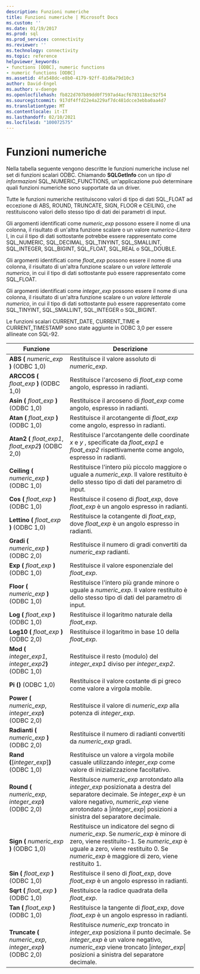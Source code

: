 ```yaml
---
description: Funzioni numeriche
title: Funzioni numeriche | Microsoft Docs
ms.custom: ''
ms.date: 01/19/2017
ms.prod: sql
ms.prod_service: connectivity
ms.reviewer: ''
ms.technology: connectivity
ms.topic: reference
helpviewer_keywords:
- functions [ODBC], numeric functions
- numeric functions [ODBC]
ms.assetid: 4fa548dc-e8b0-4179-92ff-81d6a79d10c3
author: David-Engel
ms.author: v-daenge
ms.openlocfilehash: fb822d707b89dd0f7597ad4acf6783118ec92f54
ms.sourcegitcommit: 917df4ffd22e4a229af7dc481dcce3ebba0aa4d7
ms.translationtype: MT
ms.contentlocale: it-IT
ms.lasthandoff: 02/10/2021
ms.locfileid: "100072575"
---
```

# <a name="numeric-functions"></a>Funzioni numeriche
Nella tabella seguente vengono descritte le funzioni numeriche incluse nel set di funzioni scalari ODBC. Chiamando **SQLGetInfo** con un *tipo di informazioni* SQL_NUMERIC_FUNCTIONS, un'applicazione può determinare quali funzioni numeriche sono supportate da un driver.  
  
 Tutte le funzioni numeriche restituiscono valori di tipo di dati SQL_FLOAT ad eccezione di ABS, ROUND, TRUNCATE, SIGN, FLOOR e CEILING, che restituiscono valori dello stesso tipo di dati dei parametri di input.  
  
 Gli argomenti identificati come *numeric_exp* possono essere il nome di una colonna, il risultato di un'altra funzione scalare o un valore *numerico-Litera* l, in cui il tipo di dati sottostante potrebbe essere rappresentato come SQL_NUMERIC, SQL_DECIMAL, SQL_TINYINT, SQL_SMALLINT, SQL_INTEGER, SQL_BIGINT, SQL_FLOAT, SQL_REAL o SQL_DOUBLE.  
  
 Gli argomenti identificati come *float_exp* possono essere il nome di una colonna, il risultato di un'altra funzione scalare o un *valore letterale numerico*, in cui il tipo di dati sottostante può essere rappresentato come SQL_FLOAT.  
  
 Gli argomenti identificati come *integer_exp* possono essere il nome di una colonna, il risultato di un'altra funzione scalare o un *valore letterale numerico*, in cui il tipo di dati sottostante può essere rappresentato come SQL_TINYINT, SQL_SMALLINT, SQL_INTEGER o SQL_BIGINT.  
  
 Le funzioni scalari CURRENT_DATE, CURRENT_TIME e CURRENT_TIMESTAMP sono state aggiunte in ODBC 3,0 per essere allineate con SQL-92.  
  
|Funzione|Descrizione|  
|--------------|-----------------|  
|**ABS (** _numeric_exp_ **)**  (ODBC 1,0)|Restituisce il valore assoluto di *numeric_exp*.|  
|**ARCCOS (** _float_exp_ **)**  (ODBC 1,0)|Restituisce l'arcoseno di *float_exp* come angolo, espresso in radianti.|  
|**Asin (** _float_exp_ **)**  (ODBC 1,0)|Restituisce il arcoseno di *float_exp* come angolo, espresso in radianti.|  
|**Atan (** _float_exp_ **)**  (ODBC 1,0)|Restituisce il arcotangente di *float_exp* come angolo, espresso in radianti.|  
|**Atan2 (** _float_exp1_, _float_exp2_**)**  (ODBC 2,0)|Restituisce l'arcotangente delle coordinate *x* e *y* , specificate da *float_exp1* e *float_exp2* rispettivamente come angolo, espresso in radianti.|  
|**Ceiling (** _numeric_exp_ **)**  (ODBC 1,0)|Restituisce l'intero più piccolo maggiore o uguale a *numeric_exp*. Il valore restituito è dello stesso tipo di dati del parametro di input.|  
|**Cos (** _float_exp_ **)**  (ODBC 1,0)|Restituisce il coseno di *float_exp*, dove *float_exp* è un angolo espresso in radianti.|  
|**Lettino (** _float_exp_ **)**  (ODBC 1,0)|Restituisce la cotangente di *float_exp*, dove *float_exp* è un angolo espresso in radianti.|  
|**Gradi (** _numeric_exp_ **)**  (ODBC 2,0)|Restituisce il numero di gradi convertiti da *numeric_exp* radianti.|  
|**Exp (** _float_exp_ **)**  (ODBC 1,0)|Restituisce il valore esponenziale del *float_exp*.|  
|**Floor (** _numeric_exp_ **)**  (ODBC 1,0)|Restituisce l'intero più grande minore o uguale a *numeric_exp*. Il valore restituito è dello stesso tipo di dati del parametro di input.|  
|**Log (** _float_exp_ **)**  (ODBC 1,0)|Restituisce il logaritmo naturale della *float_exp*.|  
|**Log10 (** _float_exp_ **)**  (ODBC 2,0)|Restituisce il logaritmo in base 10 della *float_exp*.|  
|**Mod (** _integer_exp1_, _integer_exp2_**)**  (ODBC 1,0)|Restituisce il resto (modulo) del *integer_exp1* diviso per *integer_exp2*.|  
|**Pi ()**  (ODBC 1,0)|Restituisce il valore costante di pi greco come valore a virgola mobile.|  
|**Power (** _numeric_exp_, _integer_exp_**)**  (ODBC 2,0)|Restituisce il valore di *numeric_exp* alla potenza di *integer_exp*.|  
|**Radianti (** _numeric_exp_ **)**  (ODBC 2,0)|Restituisce il numero di radianti convertiti da *numeric_exp* gradi.|  
|**Rand (**[*integer_exp*]**)**  (ODBC 1,0)|Restituisce un valore a virgola mobile casuale utilizzando *integer_exp* come valore di inizializzazione facoltativo.|  
|**Round (** _numeric_exp_, _integer_exp_**)**  (ODBC 2,0)|Restituisce *numeric_exp* arrotondato alla *integer_exp* posizionata a destra del separatore decimale. Se *integer_exp* è un valore negativo, *numeric_exp* viene arrotondato a &#124;*integer_exp*&#124; posizioni a sinistra del separatore decimale.|  
|**Sign (** _numeric_exp_ **)**  (ODBC 1,0)|Restituisce un indicatore del segno di *numeric_exp*. Se *numeric_exp* è minore di zero, viene restituito-1. Se *numeric_exp* è uguale a zero, viene restituito 0. Se *numeric_exp* è maggiore di zero, viene restituito 1.|  
|**Sin (** _float_exp_ **)**  (ODBC 1,0)|Restituisce il seno di *float_exp*, dove *float_exp* è un angolo espresso in radianti.|  
|**Sqrt (** _float_exp_ **)**  (ODBC 1,0)|Restituisce la radice quadrata della *float_exp*.|  
|**Tan (** _float_exp_ **)**  (ODBC 1,0)|Restituisce la tangente di *float_exp*, dove *float_exp* è un angolo espresso in radianti.|  
|**Truncate (** _numeric_exp_, _integer_exp_**)**  (ODBC 2,0)|Restituisce *numeric_exp* troncato in *integer_exp* posiziona il punto decimale. Se *integer_exp* è un valore negativo, *numeric_exp* viene troncato &#124;*integer_exp*&#124; posizioni a sinistra del separatore decimale.|
